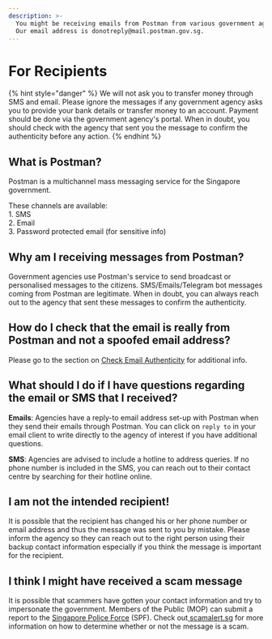 ```yaml
---
description: >-
  You might be receiving emails from Postman from various government agencies.
  Our email address is donotreply@mail.postman.gov.sg.
---
```


# For Recipients

{% hint style="danger" %}
We will not ask you to transfer money through SMS and email. Please ignore the messages if any government agency asks you to provide your bank details or transfer money to an account. Payment should be done via the government agency's portal. When in doubt, you should check with the agency that sent you the message to confirm the authenticity before any action.
{% endhint %}

## What is Postman?

Postman is a multichannel mass messaging service for the Singapore government.

These channels are available:\
1\. SMS\
2\. Email\
3\. Password protected email (for sensitive info)

## Why am I receiving messages from Postman?

Government agencies use Postman's service to send broadcast or personalised messages to the citizens. SMS/Emails/Telegram bot messages coming from Postman are legitimate. When in doubt, you can always reach out to the agency that sent these messages to confirm the authenticity.

## How do I check that the email is really from Postman and not a spoofed email address?

Please go to the section on [Check Email Authenticity](https://guide.postman.gov.sg/faqs/faq-recipients/check-email-authenticity) for additional info.

## What should I do if I have questions regarding the email or SMS that I received?

**Emails**: Agencies have a reply-to email address set-up with Postman when they send their emails through Postman. You can click on `reply to` in your email client to write directly to the agency of interest if you have additional questions.

**SMS**: Agencies are advised to include a hotline to address queries. If no phone number is included in the SMS, you can reach out to their contact centre by searching for their hotline online.

## I am not the intended recipient!

It is possible that the recipient has changed his or her phone number or email address and thus the message was sent to you by mistake. Please inform the agency so they can reach out to the right person using their backup contact information especially if you think the message is important for the recipient.

## I think I might have received a scam message

It is possible that scammers have gotten your contact information and try to impersonate the government. Members of the Public (MOP) can submit a report to the [Singapore Police Force](https://eservices.police.gov.sg/homepage) (SPF). Check out[ scamalert.sg](https://www.scamalert.sg) for more information on how to determine whether or not the message is a scam.
